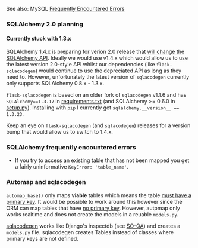 See also: MySQL [Frequently Encountered Errors](https://github.com/isedwards/kb/blob/master/databases/mysql.md#frequently-encountered-errors)

### SQLAlchemy 2.0 planning

#### Currently stuck with 1.3.x

SQLAlchemy 1.4.x is preparing for verion 2.0 release that [will change the SQLAlchemy API](https://docs.sqlalchemy.org/en/14/tutorial/#a-note-on-the-future). Ideally we would use v1.4.x which would allow us to use the latest version 2.0-style API whilst our dependencies (like `flask-sqlacodegen`) would continue to use the depreciated API as long as they need to. However, unfortunately the latest version of `sqlacodegen` currently only supports SQLAlchemy 0.8.x - 1.3.x.

`flask-sqlacodegen` is based on an older fork of `sqlacodegen` v1.1.6 and has `SQLAlchemy==1.3.17` in [requirements.txt](https://github.com/ksindi/flask-sqlacodegen/blob/68fd69a56ed6922dd2a95d0d36bda3501edbd229/requirements.txt#L20) (and SQLAlchemy >= 0.6.0 in [setup.py](https://github.com/ksindi/flask-sqlacodegen/blob/68fd69a56ed6922dd2a95d0d36bda3501edbd229/setup.py)). Installing with `pip` I currently get `sqlalchemy.__version__ == 1.3.23`.

Keep an eye on `flask-sqlacodegen` (and `sqlacodegen`) releases for a version bump that would allow us to switch to 1.4.x.

### SQLAlchemy frequently encountered errors

- If you try to access an existing table that has not been mapped you get a fairly uninformative `KeyError: 'table_name'`.

### Automap and sqlacodegen

`automap_base()` only maps **viable** tables which means the table [must have a primary key](https://docs.sqlalchemy.org/en/13/orm/extensions/automap.html#basic-use). It would be possible to work around this however since the ORM can map tables that have [no primary key](https://docs.sqlalchemy.org/en/14/faq/ormconfiguration.html#how-do-i-map-a-table-that-has-no-primary-key). However, autpmap only works realtime and does not create the models in a reuable `models.py`.

[sqlacodegen](https://github.com/agronholm/sqlacodegen) works like Django's inspectdb (see [SO-QA](https://stackoverflow.com/questions/66494804/sqlalchemy-automap-classes-to-model-py-file)) and creates a `models.py` file. sqlacodegen creates Tables instead of classes where primary keys are not defined.
